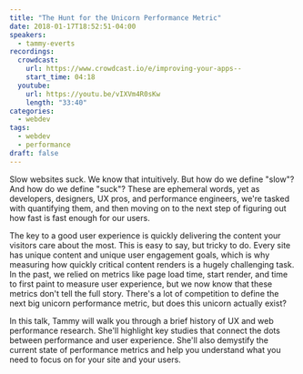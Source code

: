 ```yaml
---
title: "The Hunt for the Unicorn Performance Metric"
date: 2018-01-17T18:52:51-04:00
speakers:
  - tammy-everts
recordings:
  crowdcast:
    url: https://www.crowdcast.io/e/improving-your-apps--
    start_time: 04:18
  youtube:
    url: https://youtu.be/vIXVm4R0sKw
    length: "33:40"
categories:
  - webdev
tags:
  - webdev
  - performance
draft: false
---
```


Slow websites suck. We know that intuitively. But how do we define "slow"? And how do we define "suck"? These are ephemeral words, yet as developers, designers, UX pros, and performance engineers, we're tasked with quantifying them, and then moving on to the next step of figuring out how fast is fast enough for our users.

The key to a good user experience is quickly delivering the content your visitors care about the most. This is easy to say, but tricky to do. Every site has unique content and unique user engagement goals, which is why measuring how quickly critical content renders is a hugely challenging task. In the past, we relied on metrics like page load time, start render, and time to first paint to measure user experience, but we now know that these metrics don't tell the full story. There's a lot of competition to define the next big unicorn performance metric, but does this unicorn actually exist?

In this talk, Tammy will walk you through a brief history of UX and web performance research. She'll highlight key studies that connect the dots between performance and user experience. She'll also demystify the current state of performance metrics and help you understand what you need to focus on for your site and your users.
